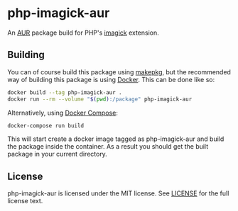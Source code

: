 # php-imagick-aur
An [AUR] package build for PHP's [imagick] extension.

## Building
You can of course build this package using [makepkg], but the recommended way
of building this package is using [Docker].  This can be done like so:

```bash
docker build --tag php-imagick-aur .
docker run --rm --volume "$(pwd):/package" php-imagick-aur
```

Alternatively, using [Docker Compose]:

```bash
docker-compose run build
```

This will start create a docker image tagged as php-imagick-aur and build the
package inside the container.  As a result you should get the built package in
your current directory.

## License
php-imagick-aur is licensed under the MIT license.  See [LICENSE](LICENSE) for
the full license text.

[AUR]: https://aur.archlinux.org/
[imagick]: http://pecl.php.net/package/imagick
[makepkg]: https://wiki.archlinux.org/index.php/Makepkg
[Docker]: https://www.docker.com/
[Docker Compose]: http://docs.docker.com/compose/

